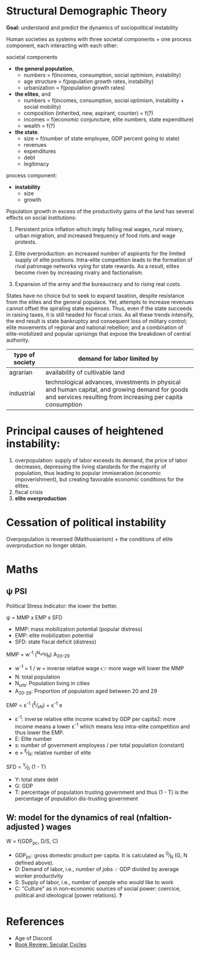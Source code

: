 # Structural Demographic Theory

__Goal:__ understand and predict the dynamics of sociopolitical instability

Human societies as systems with three societal components + one process component, each interacting with each other:

societal components
  * **the general population**, 
    * numbers = f(incomes, consumption, social optimism, instability)
    * age structure = f(population growth rates, instability)
    * urbanization = f(population growth rates) 
  * **the elites**, and 
    * numbers = f(incomes, consumption, social optimism, instability + social mobility)
    * composition (inherited, new, aspirant, counter) = f(?)
    * incomes = f(economic conjuncture, elite numbers, state expenditure)
    * wealth = f(?)  
  * **the state**.
    * size = f(number of state employee, GDP percent going to state)
    * revenues
    * expenditures
    * debt
    * legitimacy
  
process component:
  * **instability**  
    * size
    * growth

Population growth in excess of the productivity gains of the land has several effects on social institutions:

1) Persistent price inflation which imply falling real wages, rural misery, urban migration, and increased frequency of food riots and wage protests. 

2) Elite overproduction: an increased number of aspirants for the limited supply of elite positions. 
Intra-elite competition leads to the formation of rival patronage networks vying for state rewards. 
As a result, elites become riven by increasing rivalry and factionalism. 

3) Expansion of the army and the bureaucracy and to rising real costs. 

States have no choice but to seek to expand taxation, despite resistance from the elites and the general populace. 
Yet, attempts to increase revenues cannot offset the spiraling state expenses. 
Thus, even if the state succeeds in raising taxes, it is still headed for fiscal crisis. 
As all these trends intensify, the end result is state bankruptcy and consequent loss of military control; 
elite movements of regional and national rebellion; and a combination of elite-mobilized and popular uprisings that expose the breakdown of central authority.

| type of society | demand for labor limited by |
|--|--|
| agrarian | availability of cultivable land |
| industrial | technological advances, investments in physical and human capital, and growing demand for goods and services resulting from increasing per capita consumption |

# Principal causes of heightened instability:

1) overpopulation: supply of labor exceeds its demand, the price of labor decreases, depressing the living standards for the majority of population, thus leading to popular immiseration (economic impoverishment), but creating favorable economic conditions for the elites.
2) fiscal crisis
3) **elite overproduction**

# Cessation of political instability 

Overpopulation is reversed (Malthusianism) + the conditions of elite overproduction no longer obtain. 

# Maths

## &psi; PSI

Political Stress Indicator: the lower the better.

&psi; = MMP x EMP x SFD

 * MMP: mass mobilization potential (popular distress)
 * EMP: elite mobilization potential
 * SFD: state fiscal deficit (distress)
 
MMP = w<sup>-1</sup> (<sup>N<sub>urb</sub></sup>&frasl;<sub>N</sub>) A<sub>20-29</sub>	

 * w<sup>-1</sup> = 1 / w = inverse relative wage 👉 more wage will lower the MMP 
 * N: total population
 * N<sub>urb</sub>: Population living in cities
 * A<sub>20-29</sub>: Proportion of population aged between 20 and 29
 
EMP = &epsilon;<sup>-1</sup> (<sup>E</sup>&frasl;<sub>sN</sub>) = &epsilon;<sup>-1</sup> e

 * &epsilon;<sup>-1</sup>: inverse relative elite income scaled by GDP per capita2: more income means a lower &epsilon;<sup>-1</sup> which means less intra-elite competition and thus lower the EMP.
 * E: Elite number
 * s: number of government employess / per total population (constant)
 * e = <sup>E</sup>&frasl;<sub>N</sub>: relative number of elite
 
 SFD = <sup>Y</sup>&frasl;<sub>G</sub> (1 - T)
 
  * Y: total state debt
  * G: GDP
  * T: percentage of population trusting government and thus (1 - T) is the percentage of population dis-trusting government
 
## W: model for the dynamics of real (nfaltion-adjusted ) wages

W = f(GDP<sub>pc</sub>, D/S, C)

 * GDP<sub>pc</sub>: gross domestic product per capita. It is calculated as <sup>G</sup>&frasl;<sub>N</sub> (G, N defined above).
 * D: Demand of labor, i.e., number of jobs 💡 GDP divided by average worker productivity
 * S: Supply of labor, i.e., number of people who would like to work
 * C: "Culture" as in non-economic sources of social power: coercice, political and ideological (power relations). ❓
 
 # References
 
 * Age of Discord
 * [Book Review: Secular Cycles](https://slatestarcodex.com/2019/08/12/book-review-secular-cycles/)

